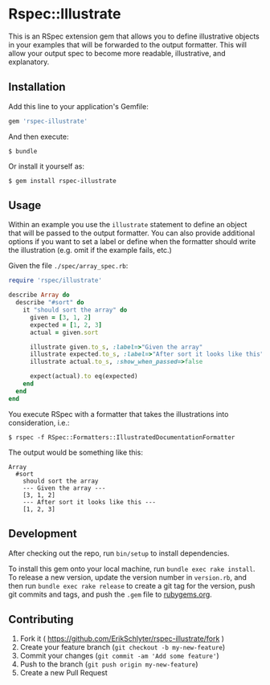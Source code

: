 # Rspec::Illustrate

This is an RSpec extension gem that allows you to define illustrative objects in
your examples that will be forwarded to the output formatter. This will allow
your output spec to become more readable, illustrative, and explanatory.


## Installation

Add this line to your application's Gemfile:

```ruby
gem 'rspec-illustrate'
```

And then execute:

    $ bundle

Or install it yourself as:

    $ gem install rspec-illustrate

## Usage

Within an example you use the `illustrate` statement to define an object that
will be passed to the output formatter. You can also provide additional options
if you want to set a label or define when the formatter should write the
illustration (e.g. omit if the example fails, etc.)

Given the file `./spec/array_spec.rb`:

```ruby
require 'rspec/illustrate'

describe Array do
  describe "#sort" do
    it "should sort the array" do
      given = [3, 1, 2]
      expected = [1, 2, 3]
      actual = given.sort

      illustrate given.to_s, :label=>"Given the array"
      illustrate expected.to_s, :label=>"After sort it looks like this"
      illustrate actual.to_s, :show_when_passed=>false

      expect(actual).to eq(expected)
    end
  end
end
```

You execute RSpec with a formatter that takes the illustrations into
consideration, i.e.:

    $ rspec -f RSpec::Formatters::IllustratedDocumentationFormatter

The output would be something like this:

```
Array
  #sort
    should sort the array
    --- Given the array ---
    [3, 1, 2]
    --- After sort it looks like this ---
    [1, 2, 3]
```


## Development

After checking out the repo, run `bin/setup` to install dependencies.

To install this gem onto your local machine, run `bundle exec rake install`. To
release a new version, update the version number in `version.rb`, and then run
`bundle exec rake release` to create a git tag for the version, push git commits
and tags, and push the `.gem` file to [rubygems.org](https://rubygems.org).

## Contributing

1. Fork it ( https://github.com/ErikSchlyter/rspec-illustrate/fork )
2. Create your feature branch (`git checkout -b my-new-feature`)
3. Commit your changes (`git commit -am 'Add some feature'`)
4. Push to the branch (`git push origin my-new-feature`)
5. Create a new Pull Request
